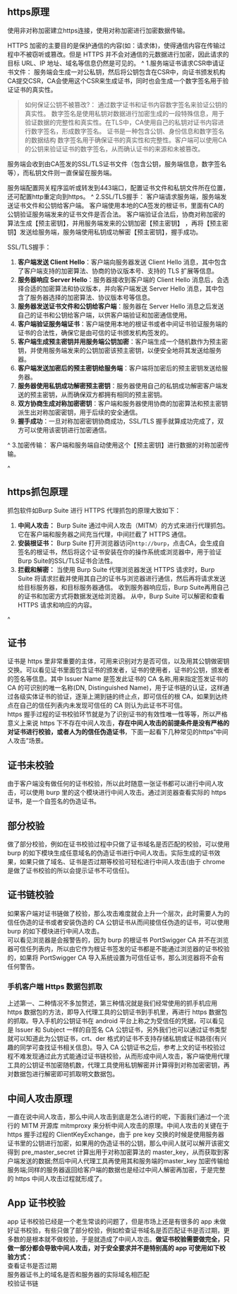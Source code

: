 ## **https原理**
使用非对称加密建立https连接，使用对称加密进行加密数据传输。

HTTPS 加密的主要目的是保护通信的内容(如：请求体)，使得通信内容在传输过程中不被窃听或篡改。但是 HTTPS 并不会对通信的元数据进行加密，因此请求的目标 URL、IP 地址、域名等信息仍然是可见的。
^
1.服务端证书请求CSR申请证书文件：
服务端会生成一对公私钥，然后将公钥包含在CSR中，向证书颁发机构CA提交CSR，CA会使用这个CSR来生成证书，同时也会生成一个数字签名用于验证证书的真实性。
>如何保证公钥不被篡改?： 通过数字证书和证书内容数字签名来验证公钥的真实性。
>数字签名是使用私钥对数据进行加密生成的一段特殊信息，用于验证数据的完整性和真实性。在TLS中，CA使用自己的私钥对证书内容进行数字签名，形成数字签名。
>证书是一种包含公钥、身份信息和数字签名的数据结构
>数字签名用于确保证书的真实性和完整性。客户端可以使用CA的公钥来验证证书的数字签名，从而确认证书的来源和未被篡改。

服务端会收到由CA签发的SSL/TLS证书文件（包含公钥，服务端信息，数字签名等），而私钥文件则一直保留在服务端。

服务端配置网关程序监听或转发到443端口，配置证书文件和私钥文件所在位置，还可配置http重定向到https。
^
2.SSL/TLS握手：
客户端请求服务端，服务端发送证书文件和公钥给客户端。
客户端使用本地的CA签发的根证书，里面有CA的公钥验证服务端发来的证书文件是否合法。
客户端验证合法后，协商对称加密的算法生成【预主密钥】，并用服务端发来的公钥加密【预主密钥】 ，再将【预主密钥】发送给服务端，服务端使用私钥成功解密【预主密钥】，握手成功。



SSL/TLS握手：


1. **客户端发送 Client Hello**：客户端向服务器发送 Client Hello 消息，其中包含了客户端支持的加密算法、协商的协议版本号、支持的 TLS 扩展等信息。
2. **服务器响应 Server Hello**：服务器接收到客户端的 Client Hello 消息后，会选择合适的加密算法和协议版本，并向客户端发送 Server Hello 消息，其中包含了服务器选择的加密算法、协议版本号等信息。
3. **服务器发送证书文件和公钥给客户端**：服务器在 Server Hello 消息之后发送自己的证书和公钥给客户端，以供客户端验证和加密通信使用。
4. **客户端验证服务端证书**：客户端使用本地的根证书或者中间证书验证服务端的证书的合法性，确保它是由可信的证书颁发机构签发的。
5. **客户端生成预主密钥并用服务端公钥加密**：客户端生成一个随机数作为预主密钥，并使用服务端发来的公钥加密该预主密钥，以便安全地将其发送给服务器。
6. **客户端发送加密后的预主密钥给服务端**：客户端将加密后的预主密钥发送给服务器。
7. **服务器使用私钥成功解密预主密钥**：服务器使用自己的私钥成功解密客户端发送的预主密钥，从而确保双方都拥有相同的预主密钥。
8. **双方协商生成对称加密密钥**：客户端和服务器使用协商的加密算法和预主密钥派生出对称加密密钥，用于后续的安全通信。
9. **握手成功**：一旦对称加密密钥协商成功，SSL/TLS 握手就算成功完成了，双方可以使用该密钥进行加密通信。




^
3.加密传输：
客户端和服务端自动使用这个【预主密钥】进行数据的对称加密传输。



^
## **https抓包原理**

抓包软件如Burp Suite 进行 HTTPS 代理抓包的原理大致如下：

1. **中间人攻击：** Burp Suite 通过中间人攻击（MITM）的方式来进行代理抓包。它在客户端和服务器之间充当代理，中间拦截了 HTTPS 通信。
2. **安装根证书：** Burp Suite 打开浏览器访问`http://burp`，点击CA，会生成自签名的根证书，然后将这个证书安装在你的操作系统或浏览器中，用于验证Burp Suite的SSL/TLS证书合法性。
3. **拦截和解密：** 
当使用 Burp Suite 代理浏览器发送 HTTPS 请求时，Burp Suite 将请求拦截并使用其自己的证书与浏览器进行通信，然后再将请求发送给目标服务器，和目标服务器通信。
收到服务器响应后，Burp Suite再用自己的证书和加密方式将数据发送给浏览器。
从中，Burp Suite 可以解密和查看 HTTPS 请求和响应的内容。




^
## **证书**

证书是 https 里非常重要的主体，可用来识别对方是否可信，以及用其公钥做密钥交换。可以看见证书里面包含证书的颁发者，证书的使用者，证书的公钥，颁发者的签名等信息。其中 Issuer Name 是签发此证书的 CA 名称,用来指定签发证书的 CA 的可识别的唯一名称(DN, Distinguished Name)，用于证书链的认证，这样通过各级实体证书的验证，逐渐上溯到链的终止点，即可信任的根 CA，如果到达终点在自己的信任列表内未发现可信任的 CA 则认为此证书不可信。\
https 握手过程的证书校验环节就是为了识别证书的有效性唯一性等等，所以严格意义上来说 https 下不存在中间人攻击，**存在中间人攻击的前提条件是没有严格的对证书进行校验，或者人为的信任伪造证书**，下面一起看下几种常见的https“中间人攻击”场景。

## []()证书未校验

由于客户端没有做任何的证书校验，所以此时随意一张证书都可以进行中间人攻击，可以使用 burp 里的这个模块进行中间人攻击。通过浏览器查看实际的 https 证书，是一个自签名的伪造证书。

## []()部分校验

做了部分校验，例如在证书校验过程中只做了证书域名是否匹配的校验，可以使用 burp 的如下模块生成任意域名的伪造证书进行中间人攻击。实际生成的证书效果，如果只做了域名、证书是否过期等校验可轻松进行中间人攻击(由于 chrome 是做了证书校验的所以会提示证书不可信任)。

## []()证书链校验

如果客户端对证书链做了校验，那么攻击难度就会上升一个层次，此时需要人为的信任伪造的证书或者安装伪造的 CA 公钥证书从而间接信任伪造的证书，可以使用 burp 的如下模块进行中间人攻击。\
可以看见浏览器是会报警告的，因为 burp 的根证书 PortSwigger CA 并不在浏览器可信任列表内，所以由它作为根证书签发的证书都是不能通过浏览器的证书校验的，如果将 PortSwigger CA 导入系统设置为可信任证书，那么浏览器将不会有任何警告。

### []()手机客户端 Https 数据包抓取

上述第一、二种情况不多加赘述，第三种情况就是我们经常使用的抓手机应用https 数据包的方法，即导入代理工具的公钥证书到手机里，再进行 https 数据包的抓取。导入手机的公钥证书在 android 平台上称之为受信任的凭据，可以看见是 Issuer 和 Subject 一样的自签名 CA 公钥证书，另外我们也可以通过证书类型就可以知道此为公钥证书，crt、der 格式的证书不支持存储私钥或证书路径(有兴趣的同学可查找证书相关信息)。导入 CA 公钥证书之后，参考上文的证书校验过程不难发现通过此方式能通过证书链校验，从而形成中间人攻击，客户端使用代理工具的公钥证书加密随机数，代理工具使用私钥解密并计算得到对称加密密钥，再对数据包进行解密即可抓取明文数据包。

## []()中间人攻击原理

一直在说中间人攻击，那么中间人攻击到底是怎么进行的呢，下面我们通过一个流行的 MITM 开源库 mitmproxy 来分析中间人攻击的原理。中间人攻击的关键在于 https 握手过程的 ClientKeyExchange，由于 pre key 交换的时候是使用服务器证书里的公钥进行加密，如果用的伪造证书的公钥，那么中间人就可以解开该密文得到 pre\_master\_secret 计算出用于对称加密算法的 master\_key，从而获取到客户端发送的数据;然后中间人代理工具再使用其和服务端的master\_key 加密传输给服务端;同样的服务器返回给客户端的数据也是经过中间人解密再加密，于是完整的 https 中间人攻击过程就形成了。

## []()App 证书校验

app 证书校验已经是一个老生常谈的问题了，但是市场上还是有很多的 app 未做好证书校验，有些只做了部分校验，例如检查证书域名是否匹配证书是否过期，更多数的是根本就不做校验，于是就造成了中间人攻击。**做证书校验需要做完全，只做一部分都会导致中间人攻击，对于安全要求并不是特别高的 app 可使用如下校验方式：**\
查看证书是否过期\
服务器证书上的域名是否和服务器的实际域名相匹配\
校验证书链

